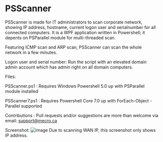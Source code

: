 # PSScanner

PSScanner is made for IT administrators to scan corporate network, showing IP address, hostname, current logon user and serialnumber for all connected computers.
It is a WPF application written in Powershell; it depents on PSParallel module for multi-threaded scan.

Featuring ICMP scan and ARP scan, PSScanner can scan the whole network in a few minutes.

Logon user and serial number: Run the script with an elevated domain admin account which has admin right on all domain computers.

Files:

PSScanner.ps1  : Requires Windows Powershell 5.0 up with PSParallel module installed

PSScanner7.ps1 : Requires Powershell Core 7.0 up with ForEach-Object -Parallel supported

Contributions : Pull requests and/or suggestions are more than welcome via email: support@mecro.ca

Screenshot:
![image](https://user-images.githubusercontent.com/57880343/114135249-d41f6400-98bd-11eb-90d7-89b1da6fb461.png)
Due to scanning WAN IP, this screenshot only shows IP address.
